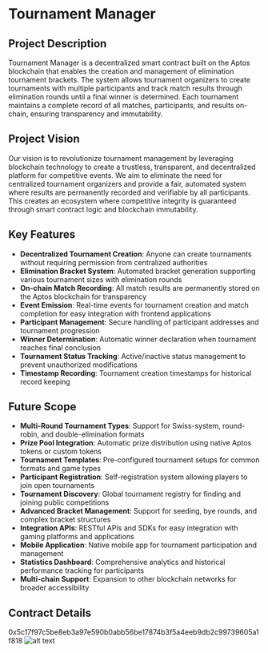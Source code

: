 # Tournament Manager

## Project Description

Tournament Manager is a decentralized smart contract built on the Aptos blockchain that enables the creation and management of elimination tournament brackets. The system allows tournament organizers to create tournaments with multiple participants and track match results through elimination rounds until a final winner is determined. Each tournament maintains a complete record of all matches, participants, and results on-chain, ensuring transparency and immutability.

## Project Vision

Our vision is to revolutionize tournament management by leveraging blockchain technology to create a trustless, transparent, and decentralized platform for competitive events. We aim to eliminate the need for centralized tournament organizers and provide a fair, automated system where results are permanently recorded and verifiable by all participants. This creates an ecosystem where competitive integrity is guaranteed through smart contract logic and blockchain immutability.

## Key Features

- **Decentralized Tournament Creation**: Anyone can create tournaments without requiring permission from centralized authorities
- **Elimination Bracket System**: Automated bracket generation supporting various tournament sizes with elimination rounds
- **On-chain Match Recording**: All match results are permanently stored on the Aptos blockchain for transparency
- **Event Emission**: Real-time events for tournament creation and match completion for easy integration with frontend applications
- **Participant Management**: Secure handling of participant addresses and tournament progression
- **Winner Determination**: Automatic winner declaration when tournament reaches final conclusion
- **Tournament Status Tracking**: Active/inactive status management to prevent unauthorized modifications
- **Timestamp Recording**: Tournament creation timestamps for historical record keeping

## Future Scope

- **Multi-Round Tournament Types**: Support for Swiss-system, round-robin, and double-elimination formats
- **Prize Pool Integration**: Automatic prize distribution using native Aptos tokens or custom tokens
- **Tournament Templates**: Pre-configured tournament setups for common formats and game types
- **Participant Registration**: Self-registration system allowing players to join open tournaments
- **Tournament Discovery**: Global tournament registry for finding and joining public competitions
- **Advanced Bracket Management**: Support for seeding, bye rounds, and complex bracket structures
- **Integration APIs**: RESTful APIs and SDKs for easy integration with gaming platforms and applications
- **Mobile Application**: Native mobile app for tournament participation and management
- **Statistics Dashboard**: Comprehensive analytics and historical performance tracking for participants
- **Multi-chain Support**: Expansion to other blockchain networks for broader accessibility

## Contract Details
0x5c17f97c5be8eb3a97e590b0abb56be17874b3f5a4eeb9db2c99739605a1f818
![alt text](image.png)